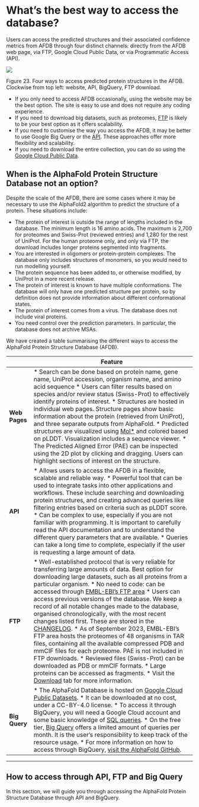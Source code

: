 # What’s the best way to access the database?

Users can access the predicted structures and their associated confidence metrics from AFDB through four distinct channels: directly from the AFDB web page, via FTP, Google Cloud Public Data, or via Programmatic Access (API).

![](https://ftp.ebi.ac.uk/pub/training/2024/On-demand/four_ways_to_access.gif)


Figure 23. Four ways to access predicted protein structures in the AFDB. Clockwise from top left: website, API, BigQuery, FTP download.

* If you only need to access AFDB occasionally, using the website may be the best option. The site is easy to use and does not require any coding experience.
* If you need to download big datasets, such as proteomes, [FTP](https://ftp.ebi.ac.uk/pub/databases/alphafold/) is likely to be your best option as it offers scalability.
* If you need to customise the way you access the AFDB, it may be better to use Google Big Query or the [API](https://alphafold.ebi.ac.uk/api-docs). These approaches offer more flexibility and scalability.
* If you need to download the entire collection, you can do so using the [Google Cloud Public Data](https://console.cloud.google.com/marketplace/product/bigquery-public-data/deepmind-alphafold?hl=en-GB).

## **When is the AlphaFold Protein Structure Database not an option?**

Despite the scale of the AFDB, there are some cases where it may be necessary to use the AlphaFold2 algorithm to predict the structure of a protein. These situations include:

* The protein of interest is outside the range of lengths included in the database. The minimum length is 16 amino acids. The maximum is 2,700 for proteomes and Swiss-Prot (reviewed entries) and 1,280 for the rest of UniProt. For the human proteome only, and only via FTP, the download includes longer proteins segmented into fragments.
* You are interested in oligomers or protein-protein complexes. The database only includes structures of monomers, so you would need to run modelling yourself.
* The protein sequence has been added to, or otherwise modified, by UniProt in a more recent release.
* The protein of interest is known to have multiple conformations. The database will only have one predicted structure per protein, so by definition does not provide information about different conformational states.
* The protein of interest comes from a virus. The database does not include viral proteins.
* You need control over the prediction parameters. In particular, the database does not archive MSAs.

We have created a table summarising the different ways to access the AlphaFold Protein Structure Database (AFDB).

|  | **Feature** |
| --- | --- |
| **Web Pages** | * Search can be done based on protein name, gene name, UniProt accession, organism name, and amino acid sequence * Users can filter results based on species and/or review status (Swiss-Prot) to effectively identify proteins of interest. * Structures are hosted in individual web pages. Structure pages show basic information about the protein (retrieved from UniProt), and three separate outputs from AlphaFold. * Predicted structures are visualized using [Mol\*](https://molstar.org/) and colored based on pLDDT. Visualization includes a sequence viewer. * The Predicted Aligned Error (PAE) can be inspected using the 2D plot by clicking and dragging. Users can highlight sections of interest on the structure. |
| **API** | * Allows users to access the AFDB in a flexible, scalable and reliable way. * Powerful tool that can be used to integrate tasks into other applications and workflows. These include searching and downloading protein structures, and creating advanced queries like filtering entries based on criteria such as pLDDT score. * Can be complex to use, especially if you are not familiar with programming. It is important to carefully read the API documentation and to understand the different query parameters that are available. * Queries can take a long time to complete, especially if the user is requesting a large amount of data. |
| **FTP** | * Well-established protocol that is very reliable for transferring large amounts of data. Best option for downloading large datasets, such as all proteins from a particular organism. * No need to code: can be accessed through [EMBL-EBI’s FTP area](https://ftp.ebi.ac.uk/pub/databases/alphafold) * Users can access previous versions of the database. We keep a record of all notable changes made to the database, organised chronologically, with the most recent changes listed first. These are stored in the [CHANGELOG](https://ftp.ebi.ac.uk/pub/databases/alphafold/CHANGELOG.txt). * As of September 2023, EMBL-EBI’s FTP area hosts the proteomes of 48 organisms in TAR files, containing all the available compressed PDB and mmCIF files for each proteome. PAE is not included in FTP downloads. * Reviewed files (Swiss-Prot) can be downloaded as PDB or mmCIF formats. * Large proteins can be accessed as fragments. * Visit the [Download](https://alphafold.ebi.ac.uk/download) tab for more information. |
| **Big Query** | * The AlphaFold Database is hosted on [Google Cloud Public Datasets](https://console.cloud.google.com/marketplace/product/bigquery-public-data/deepmind-alphafold?hl=en-GB). * It can be downloaded at no cost, under a CC-BY-4.0 license. * To access it through BigQuery, you will need a Google Cloud account and some basic knowledge of [SQL queries](https://cloud.google.com/bigquery/docs/reference/standard-sql/query-syntax). * On the free tier, [Big Query](https://cloud.google.com/bigquery?utm_source=google&utm_medium=cpc&utm_campaign=na-US-all-en-dr-bkws-all-all-trial-e-dr-1655212&utm_content=text-ad-none-any-DEV_c-CRE_665665924755-ADGP_Hybrid+%7C+BKWS+-+MIX+%7C+Txt_BigQuery-KWID_4375px5px5px78974141321-kwd-63326445px124&utm_term=KW_google+bigquery-ST_google+bigquery&gad_source=1&gclid=CjwKCAiAhJWsBhAaEiwAmrNyq7cdt8zcT4tGP1haU5pxti1hJpHAyW8q-WupPk1Trtf_PIawriiIx7gRoCyW8QAvD_BwE&gclsrc=aw.ds&hl=en) offers a limited amount of queries per month. It is the user’s responsibility to keep track of the resource usage. * For more information on how to access through BigQuery, [visit the AlphaFold GitHub](https://github.com/google-deepmind/alphafold/blob/main/afdb/README.md#bigquery). |

---

## How to access through API, FTP and Big Query

In this section, we will guide you through accessing the AlphaFold Protein Structure Database through API and BigQuery.